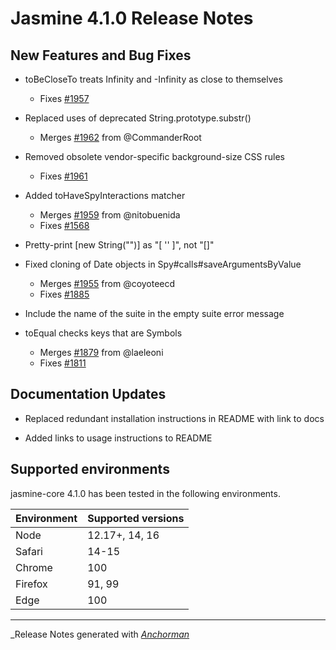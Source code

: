 # Jasmine 4.1.0 Release Notes

## New Features and Bug Fixes

* toBeCloseTo treats Infinity and -Infinity as close to themselves
  * Fixes [#1957](https://github.com/jasmine/jasmine/issues/1957)

* Replaced uses of deprecated String.prototype.substr()
  * Merges [#1962](https://github.com/jasmine/jasmine/pull/1962) from @CommanderRoot

* Removed obsolete vendor-specific background-size CSS rules
  * Fixes [#1961](https://github.com/jasmine/jasmine/issues/1961)

* Added toHaveSpyInteractions matcher
  * Merges [#1959](https://github.com/jasmine/jasmine/pull/1959) from @nitobuenida
  * Fixes [#1568](https://github.com/jasmine/jasmine/issues/1568)

* Pretty-print [new String("")] as "[ '' ]", not "[]"

* Fixed cloning of Date objects in Spy#calls#saveArgumentsByValue
  * Merges [#1955](https://github.com/jasmine/jasmine/pull/1955) from @coyoteecd
  * Fixes [#1885](https://github.com/jasmine/jasmine/issues/1885)

* Include the name of the suite in the empty suite error message

* toEqual checks keys that are Symbols
  * Merges [#1879](https://github.com/jasmine/jasmine/pull/1879) from @laeleoni
  * Fixes [#1811](https://github.com/jasmine/jasmine/issues/1811)

## Documentation Updates

* Replaced redundant installation instructions in README with link to docs

* Added links to usage instructions to README

## Supported environments

jasmine-core 4.1.0 has been tested in the following environments.

| Environment       | Supported versions |
|-------------------|--------------------|
| Node              | 12.17+, 14, 16     |
| Safari            | 14-15              |
| Chrome            | 100                |
| Firefox           | 91, 99             |
| Edge              | 100                |

------

_Release Notes generated with _[Anchorman](http://github.com/infews/anchorman)_
